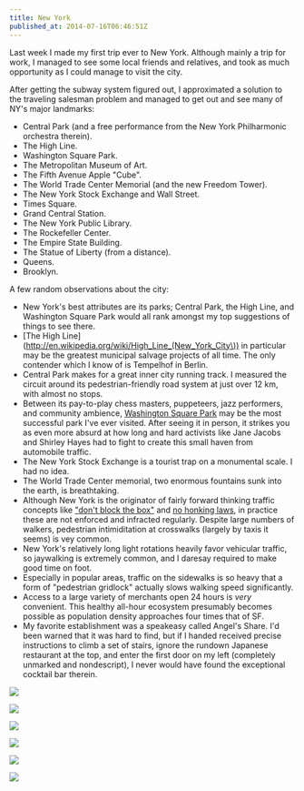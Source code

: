 ```yaml
---
title: New York
published_at: 2014-07-16T06:46:51Z
---
```


Last week I made my first trip ever to New York. Although mainly a trip for work, I managed to see some local friends and relatives, and took as much opportunity as I could manage to visit the city.

After getting the subway system figured out, I approximated a solution to the traveling salesman problem and managed to get out and see many of NY's major landmarks:

* Central Park (and a free performance from the New York Philharmonic orchestra therein).
* The High Line.
* Washington Square Park.
* The Metropolitan Museum of Art.
* The Fifth Avenue Apple "Cube".
* The World Trade Center Memorial (and the new Freedom Tower).
* The New York Stock Exchange and Wall Street.
* Times Square.
* Grand Central Station.
* The New York Public Library.
* The Rockefeller Center.
* The Empire State Building.
* The Statue of Liberty (from a distance).
* Queens.
* Brooklyn.

A few random observations about the city:

* New York's best attributes are its parks; Central Park, the High Line, and Washington Square Park would all rank amongst my top suggestions of things to see there.
* [The High Line](http://en.wikipedia.org/wiki/High_Line_(New_York_City\)) in particular may be the greatest municipal salvage projects of all time. The only contender which I know of is Tempelhof in Berlin.
* Central Park makes for a great inner city running track. I measured the circuit around its pedestrian-friendly road system at just over 12 km, with almost no stops.
* Between its pay-to-play chess masters, puppeteers, jazz performers, and community ambience, [Washington Square Park](http://en.wikipedia.org/wiki/Washington_Square_Park) may be the most successful park I've ever visited. After seeing it in person, it strikes you as even more absurd at how long and hard activists like Jane Jacobs and Shirley Hayes had to fight to create this small haven from automobile traffic.
* The New York Stock Exchange is a tourist trap on a monumental scale. I had no idea.
* The World Trade Center memorial, two enormous fountains sunk into the earth, is breathtaking.
* Although New York is the originator of fairly forward thinking traffic concepts like ["don't block the box"](http://en.wikipedia.org/wiki/Gridlock#New_York_City) and [no honking laws](http://www.nytimes.com/2013/01/29/nyregion/new-york-removes-no-honking-signs.html), in practice these are not enforced and infracted regularly. Despite large numbers of walkers, pedestrian intimiditation at crosswalks (largely by taxis it seems) is vey common.
* New York's relatively long light rotations heavily favor vehicular traffic, so jaywalking is extremely common, and I daresay required to make good time on foot.
* Especially in popular areas, traffic on the sidewalks is so heavy that a form of "pedestrian gridlock" actually slows walking speed significantly.
* Access to a large variety of merchants open 24 hours is _very_ convenient. This healthy all-hour ecosystem presumably becomes possible as population density approaches four times that of SF.
* My favorite establishment was a speakeasy called Angel's Share. I'd been warned that it was hard to find, but if I handed received precise instructions to climb a set of stairs, ignore the rundown Japanese restaurant at the top, and enter the first door on my left (completely unmarked and nondescript), I never would have found the exceptional cocktail bar therein.

<!-- The High Line -->
<a href="https://www.flickr.com/photos/brandurleach/14653593255/"><img src="https://farm4.staticflickr.com/3897/14653593255_b6251f4c03_n.jpg"></a>

<!-- Washington Square Park -->
<a href="https://www.flickr.com/photos/brandurleach/14653221392/"><img src="https://farm3.staticflickr.com/2940/14653221392_7de8b7ff09_n.jpg"></a>

<!-- Met -->
<a href="https://www.flickr.com/photos/brandurleach/14466989119/"><img src="https://farm4.staticflickr.com/3864/14466989119_1b188b4b38_n.jpg"></a>

<!-- 5th Ave Apple Cube -->
<a href="https://www.flickr.com/photos/brandurleach/14467196207/"><img src="https://farm3.staticflickr.com/2902/14467196207_aff9b542ca_n.jpg"></a>

<!-- Don't block the box -->
<a href="https://www.flickr.com/photos/brandurleach/14673526443/"><img src="https://farm4.staticflickr.com/3881/14673526443_4252bdda64_n.jpg"></a>

<!-- Rockefeller -->
<a href="https://www.flickr.com/photos/brandurleach/14467182087/"><img src="https://farm3.staticflickr.com/2913/14467182087_c058c360db.jpg"></a>
